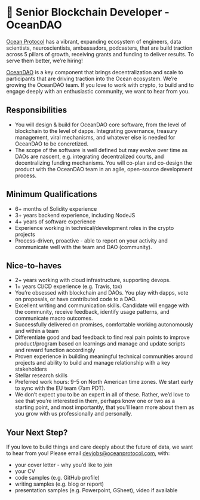 # 🦞 Senior Blockchain Developer - OceanDAO
[Ocean Protocol](https://www.oceanprotocol.com/) has a vibrant, expanding ecosystem of engineers, data scientists, neuroscientists, ambassadors, podcasters, that are build traction across 5 pillars of growth, receiving grants and funding to deliver results. To serve them better, we’re hiring!

[OceanDAO](https://www.oceanprotocol.com/dao) is a key component that brings decentralization and scale to participants that are driving traction into the Ocean ecosystem. We’re growing the OceanDAO team. If you love to work with crypto, to build and to engage deeply with an enthusiastic community, we want to hear from you.


## Responsibilities
* You will design & build for OceanDAO core software, from the level of blockchain to the level of dapps. Integrating governance, treasury management, viral mechanisms, and whatever else is needed for OceanDAO to be concretized.
* The scope of the software is well defined but may evolve over time as DAOs are nascent, e.g. integrating decentralized courts, and decentralizing funding mechanisms. You will co-plan and co-design the product with the OceanDAO team in an agile, open-source development process.


## Minimum Qualifications
* 6+ months of Solidity experience
* 3+ years backend experience, including NodeJS
* 4+ years of software experience
* Experience working in technical/development roles in the crypto projects
* Process-driven, proactive - able to report on your activity and communicate well with the team and DAO (community).


## Nice-to-haves
* 2+ years working with cloud infrastructure, supporting devops.
* 1+ years CI/CD experience (e.g. Travis, tox)
* You’re obsessed with blockchain and DAOs. You play with dapps, vote on proposals, or have contributed code to a DAO.
* Excellent writing and communication skills. Candidate will engage with the community, receive feedback, identify usage patterns, and communicate macro outcomes.
* Successfully delivered on promises, comfortable working autonomously and within a team
* Differentiate good and bad feedback to find real pain points to improve product/program based on learnings and manage and update scripts and reward function accordingly
* Proven experience in building meaningful technical communities around projects and ability to build and manage relationship with a key stakeholders
* Stellar research skills
* Preferred work hours: 9-5 on North American time zones. We start early to sync with the EU team (7am PDT).
* We don’t expect you to be an expert in all of these. Rather, we’d love to see that you’re interested in them, perhaps know one or two as a starting point, and most importantly, that you’ll learn more about them as you grow with us professionally and personally.



## Your Next Step?
If you love to build things and care deeply about the future of data, we want to hear from you! Please email [devjobs@oceanprotocol.com](mailto:devjobs@oceanprotocol.com), with:
* your cover letter - why you’d like to join
* your CV
* code samples (e.g. GitHub profile)
* writing samples (e.g. blog or report)
* presentation samples (e.g. Powerpoint, GSheet), video if available
